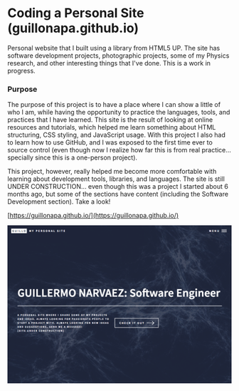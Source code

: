 # Coding a Personal Site (guillonapa.github.io)

Personal website that I built using a library from HTML5 UP. The site has software development projects, photographic projects, some of my Physics research, and other interesting things that I've done. This is a work in progress.

### Purpose

The purpose of this project is to have a place where I can show a little of who I am, while having the opportunity to practice the languages, tools, and practices that I have learned. This site is the result of looking at online resources and tutorials, which helped me learn something about HTML structuring, CSS styling, and JavaScript usage. With this project I also had to learn how to use GitHub, and I was exposed to the first time ever to source control (even though now I realize how far this is from real practice... specially since this is a one-person project).

This project, however, really helped me become more comfortable with learning about development tools, libraries, and languages. The site is still UNDER CONSTRUCTION... even though this was a project I started about 6 months ago, but some of the sections have content (including the Software Development section). Take a look!

[https://guillonapa.github.io/](https://guillonapa.github.io/)

![picture](images/personal-website.png)
